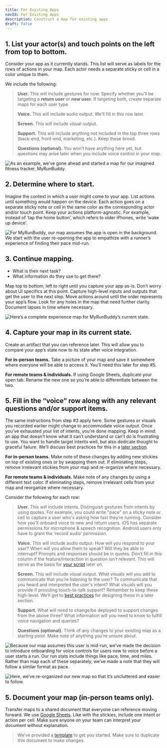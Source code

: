 ```yaml
---
title: For Existing Apps
navId: For Existing Apps
description: Construct a map for existing apps.
draft: false
---
```


## **1. List your actor(s) and touch points on the left from top to bottom.**

Consider your app as it currently stands. This list will serve as labels for the rows of actions in your map. Each actor needs a separate sticky or cell in a color unique to them.

We include the following:

> **User.** This will include gestures for now. Specify whether you’ll be targeting a **return user** or **new user**. If targeting both, create separate maps for each user type.
>
> **Voice.** This will include audio output. We’ll fill in this row later.
>
> **Screen.** This will include visual output.
>
> **Support.** This will include anything not included in the top three rows (back-end, front-end, marketing, etc.). Keep these broad.
>
> **Questions (optional).** You won’t have anything here yet, but questions may arise later when you include voice control in your map.

![As an example, we’ve gone ahead and started a map for our imagined fitness tracker, MyRunBuddy.](https://paper-attachments.dropbox.com/s_2D0F9EFCECAA3D6E12857EAAD162866F99CA40129F0BD81B218A102B4CF8D9B0_1581626807410_MyRunBuddy+-+actors.png)

## **2. Determine where to start.**

Imagine the context in which a user might come to your app. List actions until something would happen on the device. Each action goes on a separate sticky note or cell in the same color as the corresponding actor and/or touch point. Keep your actions platform-agnostic. For example, instead of ‘tap the home button’, which refers to older iPhones, write ‘wake up device’.

![For MyRunBuddy, our map assumes the app is open in the background. We start with the user re-opening the app to empathize with a runner’s experience of finding their pace mid-run.](https://paper-attachments.dropbox.com/s_2D0F9EFCECAA3D6E12857EAAD162866F99CA40129F0BD81B218A102B4CF8D9B0_1581626920121_MyRunBuddy+-+as-is+initial.png)

## **3. Continue mapping.**

- What is their next task?
- What information do they use to get there?

Map top to bottom, left to right until you capture your app as-is. Don’t worry about UI specifics at this point. Capture high-level inputs and outputs that get the user to the next step. Move actions around until the order represents your app’s flow. Look for any holes in the map that need further clarity. Document lapses in time where necessary.

![Here’s a complete experience map for MyRunBuddy’s current state.](https://paper-attachments.dropbox.com/s_2D0F9EFCECAA3D6E12857EAAD162866F99CA40129F0BD81B218A102B4CF8D9B0_1581626942664_MyRunBuddy+-+as-is.png)

## **4. Capture your map in its current state.**

Create an artifact that you can reference later. This will allow you to compare your app’s state now to its state after voice integration.

**For in-person teams.** Take a picture of your map and save it somewhere where everyone will be able to access it. You’ll need this later for step #5.

**For remote teams & individuals.** If using Google Sheets, duplicate your open tab. Rename the new one so you’re able to differentiate between the two.

## **5. Fill in the “voice” row along with any relevant questions and/or support items.**

The same instructions from step #3 apply here. Some gestures or visuals you recorded earlier might change to accommodate voice output. Once you’ve exhausted your list of intents, you’re done mapping. Keep in mind: an app that doesn’t know what it can’t understand or can’t do is frustrating to use. You want to handle target intents well, but also dedicate thought to graceful failure. We’ll discuss best practices for this in a [later section](/docs/Design/tips-for-writing-dialog).

**For in-person teams.** Make note of these changes by adding new stickies on top of existing ones or by swapping them out. If eliminating steps, remove irrelevant stickies from your map and re-organize where necessary.

**For remote teams & individuals.** Make note of any changes by using a different text color. If eliminating steps, remove irrelevant cells from your map and reorganize where necessary.

Consider the following for each row:

> **User.** This will include intents. Distinguish gestures from intents by using quotes. For example, you could write "pace" on a sticky note or cell to capture a user who's asking how fast they’re running. Consider how you’ll onboard voice to new and return users. iOS has separate permissions for microphone & speech recognition. Android users only have to grant the ‘record audio’ permission.
>
> **Voice.** This will include audio output. How will you respond to your user? When will you allow them to speak? Will they be able to interrupt? Prompts and responses should be in quotes. Don’t fill in this column if the feature/interaction in question isn’t relevant. This will serve as the basis for [your script](https://www.spoekstack.io/docs/Design/script-storyboard-responses) later on.
>
> **Screen.** This will include visual output. What visuals will you add to communicate that you’re listening to the user? To communicate that you heard and interpreted the user's intent? What visuals will you provide if providing touch-to-talk support? Remember to keep these high-level. We’ll get to [best practices](/docs/Design/tips-for-designing-visual-output) for designing these in a later section.
>
> **Support.** What will need to change/be deployed to support changes from the above three? What information will you need to know to fulfill voice navigation and queries?
>
> **Questions (optional).** Think of any changes to your existing map as a starting point. Make note of anything you’re unsure about.

![Because our map assumes this user is mid-run, we’ve made the decision to introduce onboarding for voice controls for users new to voice before a user starts a run. Our run stats include things like pace, time, and miles. Rather than map each of these separately, we’ve made a note that they will follow a similar format as pace.](https://paper-attachments.dropbox.com/s_2D0F9EFCECAA3D6E12857EAAD162866F99CA40129F0BD81B218A102B4CF8D9B0_1581626971650_MyRunBuddy+-+to-be.png)

![Here, we’ve re-organized our new map so that it’s uncluttered and easier to follow.](https://paper-attachments.dropbox.com/s_2D0F9EFCECAA3D6E12857EAAD162866F99CA40129F0BD81B218A102B4CF8D9B0_1581627131722_MyRunBuddy+-+to-be+minimized.png)

## **5. Document your map (in-person teams only).**

Transfer maps to a shared document that everyone can reference moving forward. We use [](https://www.google.com/sheets/about/)[Google Sheets](https://www.google.com/sheets/about/). Like with the stickies, include one intent or action per cell. Make sure anyone on your team can interpret your document without explanation.

> We’ve provided a [](https://docs.google.com/spreadsheets/d/1epKA1i_2Cbb8sCEnV_D1mHl4VHfdJhY7-EXZGIrPjbM/edit?usp=sharing)[template](https://docs.google.com/spreadsheets/d/1epKA1i_2Cbb8sCEnV_D1mHl4VHfdJhY7-EXZGIrPjbM/edit?usp=sharing) to get you started. Make sure to duplicate this document to make changes.
